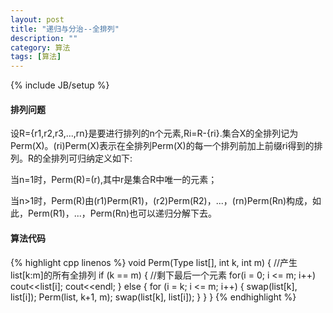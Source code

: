 ```yaml
---
layout: post
title: "递归与分治--全排列"
description: ""
category: 算法
tags: [算法]
---
```

{% include JB/setup %}

#### 排列问题

设R={r1,r2,r3,...,rn}是要进行排列的n个元素,Ri=R-{ri}.集合X的全排列记为Perm\(X\)。\(ri\)Perm\(X\)表示在全排列Perm\(X\)的每一个排列前加上前缀ri得到的排列。R的全排列可归纳定义如下:

当n=1时，Perm\(R\)=\(r\),其中r是集合R中唯一的元素；

当n>1时，Perm\(R\)由\(r1\)Perm\(R1\)，\(r2\)Perm\(R2\)，...，\(rn\)Perm\(Rn\)构成，如此，Perm\(R1\)，...，Perm\(Rn\)也可以递归分解下去。

<!--more-->

#### 算法代码
{% highlight cpp linenos %}
void Perm(Type list[], int k, int m)
{
    //产生list[k:m]的所有全排列
    if (k == m) {
        //剩下最后一个元素
        for(i = 0; i <= m; i++) cout<<list[i];
        cout<<endl;
    } else {
        for (i = k; i <= m; i++) {
            swap(list[k], list[i]);
            Perm(list, k+1, m);
            swap(list[k], list[i]);
        }
    }
}
{% endhighlight %}